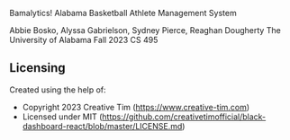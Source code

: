 
Bamalytics!
Alabama Basketball Athlete Management System

Abbie Bosko, Alyssa Gabrielson, Sydney Pierce, Reaghan Dougherty
The University of Alabama
Fall 2023 CS 495

## Licensing
Created using the help of:
- Copyright 2023 Creative Tim (https://www.creative-tim.com)
- Licensed under MIT (https://github.com/creativetimofficial/black-dashboard-react/blob/master/LICENSE.md)

